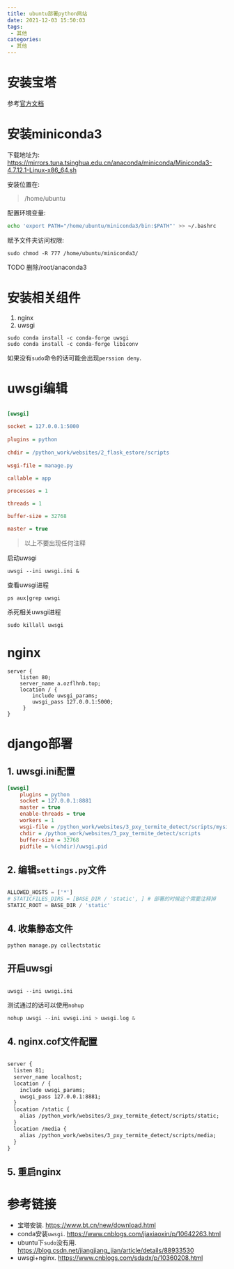 ```yaml
---
title: ubuntu部署python网站
date: 2021-12-03 15:50:03
tags:
 - 其他
categories:
 - 其他
---
```


# 安装宝塔

参考[官方文档](https://www.bt.cn/new/download.html)

# 安装miniconda3

下载地址为: https://mirrors.tuna.tsinghua.edu.cn/anaconda/miniconda/Miniconda3-4.7.12.1-Linux-x86_64.sh

安装位置在:

> /home/ubuntu

配置环境变量:

```sh
echo 'export PATH="/home/ubuntu/miniconda3/bin:$PATH"' >> ~/.bashrc
```

赋予文件夹访问权限:

```shell
sudo chmod -R 777 /home/ubuntu/miniconda3/
```

TODO 删除/root/anaconda3

# 安装相关组件

1. nginx
2. uwsgi

```shell
sudo conda install -c conda-forge uwsgi 
sudo conda install -c conda-forge libiconv
```

如果没有`sudo`命令的话可能会出现`perssion deny`.

# uwsgi编辑

```ini

[uwsgi]                                                                        
                                                                               
socket = 127.0.0.1:5000                                           
                                                                               
plugins = python                                                  
                                                                               
chdir = /python_work/websites/2_flask_estore/scripts                                       
                                                                               
wsgi-file = manage.py                                          
                                                                     
callable = app

processes = 1

threads = 1

buffer-size = 32768

master = true

```

> 以上不要出现任何注释

启动uwsgi

```shell
uwsgi --ini uwsgi.ini &
```

查看uwsgi进程

```shell
ps aux|grep uwsgi
```

杀死相关uwsgi进程

```shell
sudo killall uwsgi
```

# nginx

```shell
server {
    listen 80;
    server_name a.ozflhnb.top;
    location / {
        include uwsgi_params;
        uwsgi_pass 127.0.0.1:5000;
     }
}
```

# django部署

## 1. uwsgi.ini配置

```ini
[uwsgi]
    plugins = python
    socket = 127.0.0.1:8881
    master = true
    enable-threads = true
    workers = 1
    wsgi-file = /python_work/websites/3_pxy_termite_detect/scripts/mysite/wsgi.py
    chdir = /python_work/websites/3_pxy_termite_detect/scripts
    buffer-size = 32768
    pidfile = %(chdir)/uwsgi.pid
```

## 2. 编辑`settings.py`文件

```python

ALLOWED_HOSTS = ['*']
# STATICFILES_DIRS = [BASE_DIR / 'static', ] # 部署的时候这个需要注释掉
STATIC_ROOT = BASE_DIR / 'static'

```

## 4. 收集静态文件

```shell
python manage.py collectstatic
```

## 开启uwsgi

```shell

uwsgi --ini uwsgi.ini

```

测试通过的话可以使用`nohup`

```python
nohup uwsgi --ini uwsgi.ini > uwsgi.log &
```

## 4. nginx.cof文件配置

```txt

server {
  listen 81;
  server_name localhost;
  location / {
    include uwsgi_params;
    uwsgi_pass 127.0.0.1:8881;
  }
  location /static {
    alias /python_work/websites/3_pxy_termite_detect/scripts/static;
  }
  location /media {
    alias /python_work/websites/3_pxy_termite_detect/scripts/media;
  }
}

```

## 5. 重启nginx

# 参考链接
- 宝塔安装. https://www.bt.cn/new/download.html
- conda安装`uwsgi`. https://www.cnblogs.com/jiaxiaoxin/p/10642263.html
- ubuntu下`sudo`没有用. https://blog.csdn.net/jiangjiang_jian/article/details/88933530
- uwsgi+nginx. https://www.cnblogs.com/sdadx/p/10360208.html


